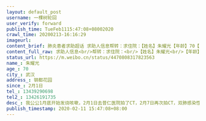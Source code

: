 ```yaml
---
layout: default_post
username: 一棵树轮回
user_verify: forward
publish_time: TueFeb1115:47:08+08002020
crawl_time: 20200213-16:16:29
imageurl: 
content_brief: 肺炎患者求助超话 求助人信息帮转：求住院：【姓名】朱耀光【年龄】70【所在城市】武汉【所在小区、社区】钢都花园【患病时间】2月1日【联系方式】13439290698 【其他紧急联系人】13426191735【病情描述】 我公公1月底开始发烧咳嗽，2月1日去普仁医院拍了CT，2月7日再次拍CT，双肺感染性 ...全文
content_full_raw: 求助人信息<br/>帮转：求住院：<br/>【姓名】朱耀光<br/>【年龄】70<br/>【所在城市】武汉<br/>【所在小区、社区】钢都花园<br/>【患病时间】2月1日<br/>【联系方式】13439290698<br/>【其他紧急联系人】13426191735<br/>【病情描述】我公公1月底开始发烧咳嗽，2月1日去普仁医院拍了CT，2月7日再次拍CT，双肺感染性病变，多发片状磨玻璃密度模糊影。2月7日，进行核酸检测，今天出结果了，阳性<spanclass="url-icon"><imgalt=[泪]src="//h5.sinaimg.cn/m/emoticon/icon/default/d_lei-1b4b02f8b1.png"style="width:1em;height:1em;"/></span>他年纪大了，还有基础性疾病，现在没有床位，报告给社区了，也没有联系我们，我们现在心急如焚，求助。
status_url: https://m.weibo.cn/status/4470808317823563
name_: 朱耀光
age_: 70
city_: 武汉
address_: 钢都花园
since_: 2月1日
tel_: 13439290698
tel2_: 13426191735
desc_: 我公公1月底开始发烧咳嗽，2月1日去普仁医院拍了CT，2月7日再次拍CT，双肺感染性病变，多发片状磨玻璃密度模糊影。2月7日，进行核酸检测，今天出结果了，阳性<spanclass="url-icon"><imgalt=[泪]src="//h5.sinaimg.cn/m/emoticon/icon/default/d_lei-1b4b02f8b1.png"style="width1em;height1em;"/></span>他年纪大了，还有基础性疾病，现在没有床位，报告给社区了，也没有联系我们，我们现在心急如焚，求助。
publish_timestamp: 2020-02-11 15:47:08+08:00
---
```

